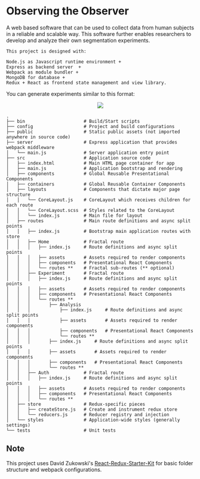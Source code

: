 # Observing the Observer

A web based software that can be used to collect data from human subjects in a reliable and scalable way. This software further enables researchers to develop and analyze their own segmentation experiments.

	This project is designed with: 

	Node.js as Javascript runtime environment + 
	Express as backend server  + 
	Webpack as module bundler + 
	MongoDB for database +
	Redux + React as frontend state management and view library.


You can generate experiments similar to this format:

<p align="center"><img src="https://github.mit.edu/egeozin/observer-dashboard/blob/master/images/experimental_procedure.png"/></p>
 

```
.
├── bin                      # Build/Start scripts
├── config                   # Project and build configurations
├── public                   # Static public assets (not imported anywhere in source code)
├── server                   # Express application that provides webpack middleware
│   └── main.js              # Server application entry point
├── src                      # Application source code
│   ├── index.html           # Main HTML page container for app
│   ├── main.js              # Application bootstrap and rendering
│   ├── components           # Global Reusable Presentational Components
│   ├── containers           # Global Reusable Container Components
│   ├── layouts              # Components that dictate major page structure
│   │   └── CoreLayout.js    # CoreLayout which receives children for each route
│   │   └── CoreLayout.scss  # Styles related to the CoreLayout
│   │   └── index.js         # Main file for layout
│   ├── routes               # Main route definitions and async split points
│   │   ├── index.js         # Bootstrap main application routes with store
│   │   ├── Home             # Fractal route
│   │   │   ├── index.js     # Route definitions and async split points
│   │   │   ├── assets       # Assets required to render components
│   │   │   ├── components   # Presentational React Components
│   │   │   └── routes **    # Fractal sub-routes (** optional)
│   │   ├── Experiment       # Fractal route
│   │   │   ├── index.js     # Route definitions and async split points
│   │   │   ├── assets       # Assets required to render components
│   │   │   ├── components   # Presentational React Components
│   │   │   └── routes **
│   │   │   	├── Analysis
│   │   │   		├── index.js     # Route definitions and async split points
│   │   │   		├── assets       # Assets required to render components
│   │   │   		├── components   # Presentational React Components
│   │   │   		└── routes **
│   │   │   	├── index.js     # Route definitions and async split points
│   │   │   	├── assets       # Assets required to render components
│   │   │   	├── components   # Presentational React Components
│   │   │   	└── routes ** 
│   │   ├── Auth             # Fractal route
│   │   │   ├── index.js     # Route definitions and async split points
│   │   │   ├── assets       # Assets required to render components
│   │   │   ├── components   # Presentational React Components
│   │   │   └── routes ** 
│   ├── store                # Redux-specific pieces
│   │   ├── createStore.js   # Create and instrument redux store
│   │   └── reducers.js      # Reducer registry and injection
│   └── styles               # Application-wide styles (generally settings)
└── tests                    # Unit tests
```


## Note

This project uses David Zukowski's [React-Redux-Starter-Kit](https://github.com/davezuko/react-redux-starter-kit) for basic folder structure and webpack configurations.
